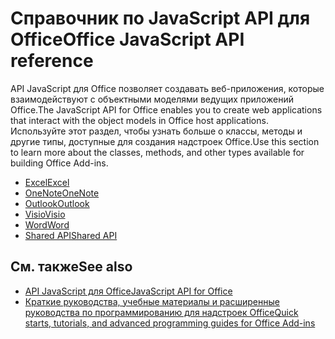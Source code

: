 # <a name="office-javascript-api-reference"></a><span data-ttu-id="dc9ae-101">Справочник по JavaScript API для Office</span><span class="sxs-lookup"><span data-stu-id="dc9ae-101">Office JavaScript API reference</span></span>

<span data-ttu-id="dc9ae-102">API JavaScript для Office позволяет создавать веб-приложения, которые взаимодействуют с объектными моделями ведущих приложений Office.</span><span class="sxs-lookup"><span data-stu-id="dc9ae-102">The JavaScript API for Office enables you to create web applications that interact with the object models in Office host applications.</span></span> <span data-ttu-id="dc9ae-103">Используйте этот раздел, чтобы узнать больше о классы, методы и другие типы, доступные для создания надстроек Office.</span><span class="sxs-lookup"><span data-stu-id="dc9ae-103">Use this section to learn more about the classes, methods, and other types available for building Office Add-ins.</span></span>

- [<span data-ttu-id="dc9ae-104">Excel</span><span class="sxs-lookup"><span data-stu-id="dc9ae-104">Excel</span></span>](https://docs.microsoft.com/javascript/api/excel?view=office-js)
- [<span data-ttu-id="dc9ae-105">OneNote</span><span class="sxs-lookup"><span data-stu-id="dc9ae-105">OneNote</span></span>](https://docs.microsoft.com/javascript/api/onenote?view=office-js)
- [<span data-ttu-id="dc9ae-106">Outlook</span><span class="sxs-lookup"><span data-stu-id="dc9ae-106">Outlook</span></span>](https://docs.microsoft.com/javascript/api/outlook?view=office-js)
- [<span data-ttu-id="dc9ae-107">Visio</span><span class="sxs-lookup"><span data-stu-id="dc9ae-107">Visio</span></span>](https://docs.microsoft.com/javascript/api/visio?view=office-js)
- [<span data-ttu-id="dc9ae-108">Word</span><span class="sxs-lookup"><span data-stu-id="dc9ae-108">Word</span></span>](https://docs.microsoft.com/javascript/api/word?view=office-js)
- [<span data-ttu-id="dc9ae-109">Shared API</span><span class="sxs-lookup"><span data-stu-id="dc9ae-109">Shared API</span></span>](https://docs.microsoft.com/javascript/api/office?view=office-js)

## <a name="see-also"></a><span data-ttu-id="dc9ae-110">См. также</span><span class="sxs-lookup"><span data-stu-id="dc9ae-110">See also</span></span>

- [<span data-ttu-id="dc9ae-111">API JavaScript для Office</span><span class="sxs-lookup"><span data-stu-id="dc9ae-111">JavaScript API for Office</span></span>](https://docs.microsoft.com/office/dev/add-ins/reference/javascript-api-for-office?view=office-js)
- [<span data-ttu-id="dc9ae-112">Краткие руководства, учебные материалы и расширенные руководства по программированию для надстроек Office</span><span class="sxs-lookup"><span data-stu-id="dc9ae-112">Quick starts, tutorials, and advanced programming guides for Office Add-ins</span></span>](https://docs.microsoft.com/office/dev/add-ins/overview/office-add-ins?view=office-js)
